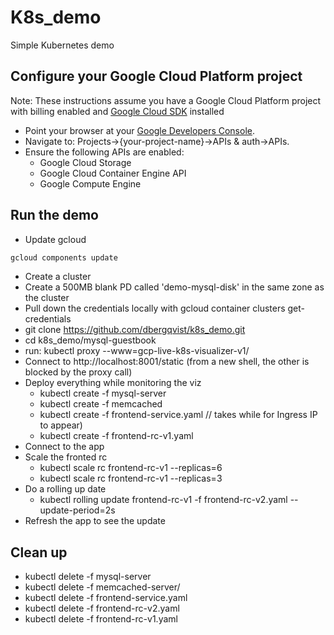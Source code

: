 # K8s_demo
Simple Kubernetes demo

## Configure your Google Cloud Platform project
Note: These instructions assume you have a Google Cloud Platform project with billing enabled and [Google Cloud SDK](https://cloud.google.com/sdk/) installed
* Point your browser at your [Google Developers Console](https://console.developers.google.com/).
* Navigate to: Projects->{your-project-name}->APIs & auth->APIs.
* Ensure the following APIs are enabled:
  * Google Cloud Storage
  * Google Cloud Container Engine API
  * Google Compute Engine

## Run the demo
* Update gcloud
```bash
gcloud components update
```
* Create a cluster
* Create a 500MB blank PD called 'demo-mysql-disk' in the same zone as the cluster
* Pull down the credentials locally with gcloud container clusters get-credentials <cluster>
* git clone https://github.com/dbergqvist/k8s_demo.git
* cd k8s_demo/mysql-guestbook
* run: kubectl proxy --www=gcp-live-k8s-visualizer-v1/
* Connect to http://localhost:8001/static (from a new shell, the other is blocked by the proxy call)
* Deploy everything while monitoring the viz 
  * kubectl create -f mysql-server
  * kubectl create -f memcached
  * kubectl create -f frontend-service.yaml // takes while for Ingress IP to appear)
  * kubectl create -f frontend-rc-v1.yaml
* Connect to the app 
* Scale the fronted rc
  * kubectl scale rc frontend-rc-v1 --replicas=6
  * kubectl scale rc frontend-rc-v1 --replicas=3
* Do a rolling up date
  * kubectl rolling update frontend-rc-v1 -f frontend-rc-v2.yaml --update-period=2s
* Refresh the app to see the update

## Clean up
* kubectl delete -f mysql-server
* kubectl delete -f memcached-server/
* kubectl delete -f frontend-service.yaml
* kubectl delete -f frontend-rc-v2.yaml
* kubectl delete -f frontend-rc-v1.yaml
